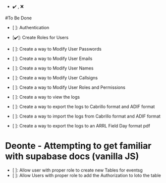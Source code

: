 - ✔️ , ❌ 

#To Be Done
- [ ]: Authentication
- [✔️]: Create Roles for Users

- [ ]: Create a way to Modify User Passwords
- [ ]: Create a way to Modify User Emails
- [ ]: Create a way to Modify User Names
- [ ]: Create a way to Modify User Callsigns

- [ ]: Create a way to Modify User Roles and Permissions



- [ ]: Create a way to view the logs
- [ ]: Create a way to export the logs to Cabrillo format and ADIF format
- [ ]: Create a way to import the logs from Cabrillo format and ADIF format
- [ ]: Create a way to export the logs to an ARRL Field Day format pdf


# Deonte - Attempting to get familiar with supabase docs (vanilla JS)
- [ ]: Allow user with proper role to create new Tables for eventsg 
- [ ]: Allow Users with proper role to add the Authorization to loto the table